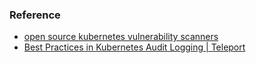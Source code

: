 ### Reference
* [open source kubernetes vulnerability scanners](https://techbeacon.com/security/8-open-source-kubernetes-vulnerability-scanners-consider)
* [Best Practices in Kubernetes Audit Logging | Teleport](https://goteleport.com/resources/videos/webinar-kubernetes-audit-logging/)
